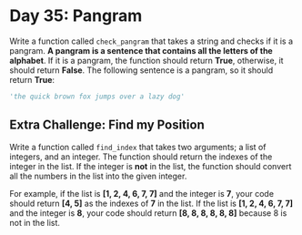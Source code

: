 # Day 35: Pangram  

Write a function called `check_pangram` that takes a string and
checks if it is a pangram. **A pangram is a sentence that contains all the letters of the alphabet**. If it is a pangram, the function should return **True**, otherwise, it should return **False**. The following sentence is a pangram, so it should return **True**:

```python
'the quick brown fox jumps over a lazy dog'
```

## Extra Challenge:  Find my Position

Write a function called `find_index` that takes two arguments; a
list of integers, and an integer. The function should return the
indexes of the integer in the list. If the integer is **not** in the list,
the function should convert all the numbers in the list into the
given integer.  

For example, if the list is **\[1, 2, 4, 6, 7, 7]** and the integer is **7**,
your code should return **\[4, 5]** as the indexes of **7** in the list. If the list is **\[1, 2, 4, 6, 7, 7]** and the integer is **8**, your code should return **\[8, 8, 8, 8, 8, 8]** because 8 is not in the list.
